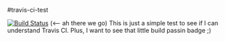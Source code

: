 #travis-ci-test

[![Build Status](https://travis-ci.org/skube/travis-ci-test.svg?branch=master)](https://travis-ci.org/skube/travis-ci-test) (<-- ah there we go)
This is just a simple test to see if I can understand Travis CI. Plus, I want to see that little build passin badge ;)

